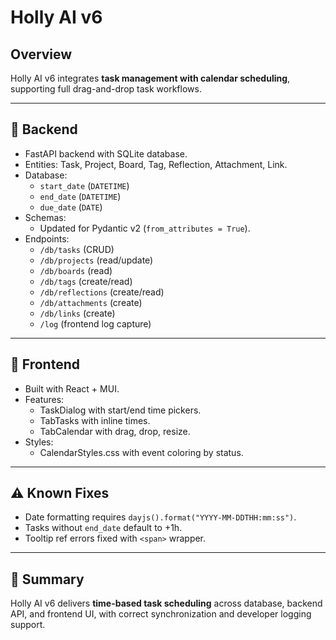 # Holly AI v6

## Overview
Holly AI v6 integrates **task management with calendar scheduling**, supporting full drag-and-drop task workflows.

---

## 🔧 Backend
- FastAPI backend with SQLite database.
- Entities: Task, Project, Board, Tag, Reflection, Attachment, Link.
- Database:
  - `start_date` (`DATETIME`)
  - `end_date` (`DATETIME`)
  - `due_date` (`DATE`)
- Schemas:
  - Updated for Pydantic v2 (`from_attributes = True`).
- Endpoints:
  - `/db/tasks` (CRUD)
  - `/db/projects` (read/update)
  - `/db/boards` (read)
  - `/db/tags` (create/read)
  - `/db/reflections` (create/read)
  - `/db/attachments` (create)
  - `/db/links` (create)
  - `/log` (frontend log capture)

---

## 🎨 Frontend
- Built with React + MUI.
- Features:
  - TaskDialog with start/end time pickers.
  - TabTasks with inline times.
  - TabCalendar with drag, drop, resize.
- Styles:
  - CalendarStyles.css with event coloring by status.

---

## ⚠️ Known Fixes
- Date formatting requires `dayjs().format("YYYY-MM-DDTHH:mm:ss")`.
- Tasks without `end_date` default to +1h.
- Tooltip ref errors fixed with `<span>` wrapper.

---

## 📝 Summary
Holly AI v6 delivers **time-based task scheduling** across database, backend API, and frontend UI, with correct synchronization and developer logging support.